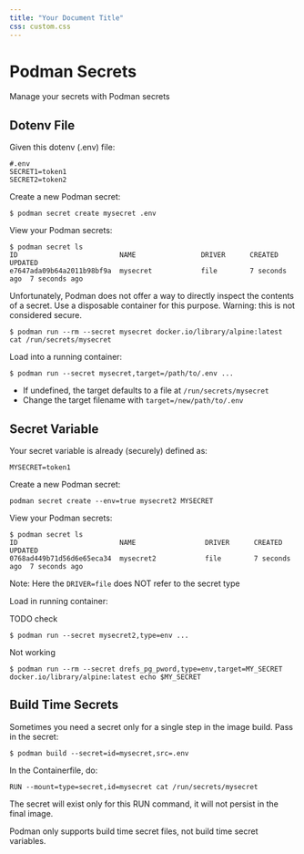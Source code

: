 ```yaml
---
title: "Your Document Title"
css: custom.css
---
```


# Podman Secrets

Manage your secrets with Podman secrets
    

    
## Dotenv File

Given this dotenv (.env) file:
      
    #.env
    SECRET1=token1
    SECRET2=token2

Create a new Podman secret:
      
    $ podman secret create mysecret .env

View your Podman secrets:

    $ podman secret ls
    ID                         NAME                DRIVER      CREATED        UPDATED
    e7647ada09b64a2011b98bf9a  mysecret            file        7 seconds ago  7 seconds ago

Unfortunately, Podman does not offer a way to directly inspect the contents of a secret. Use a disposable container for this purpose. Warning: this is not considered secure.

    $ podman run --rm --secret mysecret docker.io/library/alpine:latest cat /run/secrets/mysecret

Load into a running container:

    $ podman run --secret mysecret,target=/path/to/.env ...
    
- If undefined, the target defaults to a file at `/run/secrets/mysecret`
- Change the target filename with `target=/new/path/to/.env`


## Secret Variable

Your secret variable is already (securely) defined as:

    MYSECRET=token1

Create a new Podman secret:

    podman secret create --env=true mysecret2 MYSECRET

View your Podman secrets:

    $ podman secret ls
    ID                         NAME                 DRIVER      CREATED        UPDATED
    0768ad449b71d56d6e65eca34  mysecret2            file        7 seconds ago  7 seconds ago

Note: Here the `DRIVER=file` does NOT refer to the secret type

Load in running container:

TODO check

    $ podman run --secret mysecret2,type=env ...
    
Not working

    $ podman run --rm --secret drefs_pg_pword,type=env,target=MY_SECRET docker.io/library/alpine:latest echo $MY_SECRET


## Build Time Secrets

Sometimes you need a secret only for a single step in the image build. Pass in the secret:

    $ podman build --secret=id=mysecret,src=.env

In the Containerfile, do:

    RUN --mount=type=secret,id=mysecret cat /run/secrets/mysecret

The secret will exist only for this RUN command, it will not persist in the final image.

Podman only supports build time secret files, not build time secret variables.